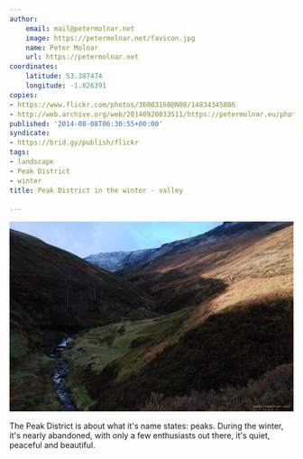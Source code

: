 ```yaml
---
author:
    email: mail@petermolnar.net
    image: https://petermolnar.net/favicon.jpg
    name: Peter Molnar
    url: https://petermolnar.net
coordinates:
    latitude: 53.387474
    longitude: -1.826391
copies:
- https://www.flickr.com/photos/36003160@N08/14834345806
- http://web.archive.org/web/20140920033511/https://petermolnar.eu/photo/peak-district-in-the-winter-valley-2/
published: '2014-08-08T06:30:55+00:00'
syndicate:
- https://brid.gy/publish/flickr
tags:
- landscape
- Peak District
- winter
title: Peak District in the winter - valley

---
```


![](peak-district-in-the-winter-valley-2.jpg)

The Peak District is about what it's name states: peaks. During the
winter, it's nearly abandoned, with only a few enthusiasts out there,
it's quiet, peaceful and beautiful.